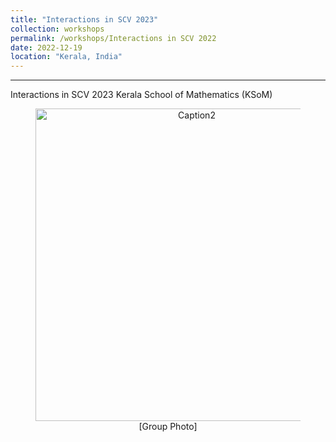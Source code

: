 ```yaml
---
title: "Interactions in SCV 2023"
collection: workshops
permalink: /workshops/Interactions in SCV 2022
date: 2022-12-19
location: "Kerala, India"
---
```


---
Interactions in SCV 2023
Kerala School of Mathematics (KSoM)

<div style="text-align: center;">
    <figure>
        <img src="/files/SCV-2022.jpg" alt="Caption2" style="width: 500px; display: block; margin: 0 auto;">
        <figcaption>[Group Photo]</figcaption>
    </figure>
</div>    


